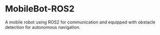# MobileBot-ROS2
A mobile robot using ROS2 for communication and equipped with obstacle detection for autonomous navigation.
